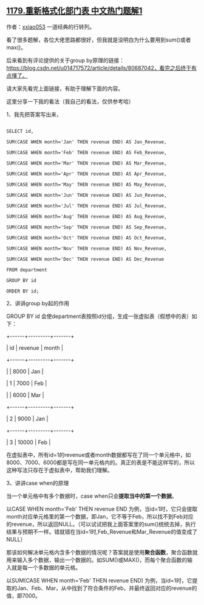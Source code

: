 ## [1179.重新格式化部门表 中文热门题解1](https://leetcode.cn/problems/reformat-department-table/solutions/100000/guan-yu-group-byyu-sumde-pei-he-by-xxiao053)

作者：[xxiao053](https://leetcode.cn/u/xxiao053)
一道经典的行转列。

看了很多题解，各位大佬思路都很好，但我就是没明白为什么要用到sum()或者max()。

后来看到有评论提供的关于group by原理的链接：https://blog.csdn.net/u014717572/article/details/80687042，看完之后终于有点懂了。

请大家先看完上面链接，有助于理解下面的内容。

这里分享一下我的看法（我自己的看法，仅供参考哈）

1、我先把答案写出来，
```
SELECT id, 
SUM(CASE WHEN month='Jan' THEN revenue END) AS Jan_Revenue,
SUM(CASE WHEN month='Feb' THEN revenue END) AS Feb_Revenue,
SUM(CASE WHEN month='Mar' THEN revenue END) AS Mar_Revenue,
SUM(CASE WHEN month='Apr' THEN revenue END) AS Apr_Revenue,
SUM(CASE WHEN month='May' THEN revenue END) AS May_Revenue,
SUM(CASE WHEN month='Jun' THEN revenue END) AS Jun_Revenue,
SUM(CASE WHEN month='Jul' THEN revenue END) AS Jul_Revenue,
SUM(CASE WHEN month='Aug' THEN revenue END) AS Aug_Revenue,
SUM(CASE WHEN month='Sep' THEN revenue END) AS Sep_Revenue,
SUM(CASE WHEN month='Oct' THEN revenue END) AS Oct_Revenue,
SUM(CASE WHEN month='Nov' THEN revenue END) AS Nov_Revenue,
SUM(CASE WHEN month='Dec' THEN revenue END) AS Dec_Revenue
FROM department
GROUP BY id
ORDER BY id;
```
2、讲讲group by起的作用
GROUP BY id 会使department表按照id分组，生成一张虚拟表（假想中的表）如下：
+------+---------+-------+
| id   | revenue | month |
+------+---------+-------+
|      | 8000    | Jan   |
| 1    | 7000    | Feb   |
|      | 6000    | Mar   |
+------+---------+-------+
| 2    | 9000    | Jan   |
+------+---------+-------+
| 3    | 10000   | Feb   |

在虚拟表中，所有id=1的revenue或者month数据都写在了同一个单元格中，如8000、7000、6000都是写在同一单元格内的。真正的表是不能这样写的，所以这种写法只存在于虚拟表中，帮助我们理解。

3、讲讲case when的原理
当一个单元格中有多个数据时，case when只会**提取当中的第一个数据**。

以CASE WHEN month='Feb' THEN revenue END 为例，当id=1时，它只会提取month对应单元格里的第一个数据，即Jan，它不等于Feb，所以找不到Feb对应的revenue，所以返回NULL。（可以试试把我上面答案里的sum()统统去掉，执行结果与预期不一样。错就错在当id=1时,Feb_Revenue和Mar_Revenue的值变成了NULL）

那该如何解决单元格内含多个数据的情况呢？答案就是使用**聚合函数**，聚合函数就用来输入多个数据，输出一个数据的。如SUM()或MAX()，而每个聚合函数的输入就是每一个多数据的单元格。

以SUM(CASE WHEN month='Feb' THEN revenue END) 为例，当id=1时，它提取的Jan、Feb、Mar，从中找到了符合条件的Feb，并最终返回对应的revenue的值，即7000。



